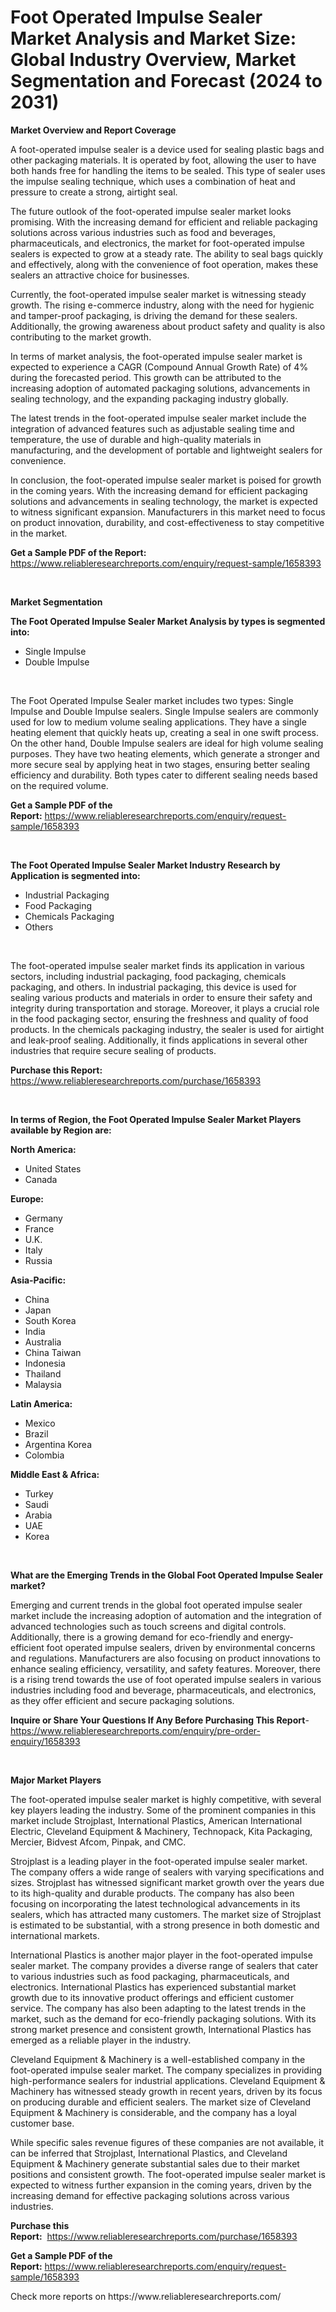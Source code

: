 <p><h1>Foot Operated Impulse Sealer Market Analysis and Market Size: Global Industry Overview, Market Segmentation and Forecast (2024 to 2031)</h1></p><p><strong>Market Overview and Report Coverage</strong></p>
<p><p>A foot-operated impulse sealer is a device used for sealing plastic bags and other packaging materials. It is operated by foot, allowing the user to have both hands free for handling the items to be sealed. This type of sealer uses the impulse sealing technique, which uses a combination of heat and pressure to create a strong, airtight seal.</p><p>The future outlook of the foot-operated impulse sealer market looks promising. With the increasing demand for efficient and reliable packaging solutions across various industries such as food and beverages, pharmaceuticals, and electronics, the market for foot-operated impulse sealers is expected to grow at a steady rate. The ability to seal bags quickly and effectively, along with the convenience of foot operation, makes these sealers an attractive choice for businesses.</p><p>Currently, the foot-operated impulse sealer market is witnessing steady growth. The rising e-commerce industry, along with the need for hygienic and tamper-proof packaging, is driving the demand for these sealers. Additionally, the growing awareness about product safety and quality is also contributing to the market growth.</p><p>In terms of market analysis, the foot-operated impulse sealer market is expected to experience a CAGR (Compound Annual Growth Rate) of 4% during the forecasted period. This growth can be attributed to the increasing adoption of automated packaging solutions, advancements in sealing technology, and the expanding packaging industry globally.</p><p>The latest trends in the foot-operated impulse sealer market include the integration of advanced features such as adjustable sealing time and temperature, the use of durable and high-quality materials in manufacturing, and the development of portable and lightweight sealers for convenience.</p><p>In conclusion, the foot-operated impulse sealer market is poised for growth in the coming years. With the increasing demand for efficient packaging solutions and advancements in sealing technology, the market is expected to witness significant expansion. Manufacturers in this market need to focus on product innovation, durability, and cost-effectiveness to stay competitive in the market.</p></p>
<p><strong>Get a Sample PDF of the Report:</strong> <a href="https://www.reliableresearchreports.com/enquiry/request-sample/1658393">https://www.reliableresearchreports.com/enquiry/request-sample/1658393</a></p>
<p>&nbsp;</p>
<p><strong>Market Segmentation</strong></p>
<p><strong>The Foot Operated Impulse Sealer Market Analysis by types is segmented into:</strong></p>
<p><ul><li>Single Impulse</li><li>Double Impulse</li></ul></p>
<p>&nbsp;</p>
<p><p>The Foot Operated Impulse Sealer market includes two types: Single Impulse and Double Impulse sealers. Single Impulse sealers are commonly used for low to medium volume sealing applications. They have a single heating element that quickly heats up, creating a seal in one swift process. On the other hand, Double Impulse sealers are ideal for high volume sealing purposes. They have two heating elements, which generate a stronger and more secure seal by applying heat in two stages, ensuring better sealing efficiency and durability. Both types cater to different sealing needs based on the required volume.</p></p>
<p><strong>Get a Sample PDF of the Report:</strong>&nbsp;<a href="https://www.reliableresearchreports.com/enquiry/request-sample/1658393">https://www.reliableresearchreports.com/enquiry/request-sample/1658393</a></p>
<p>&nbsp;</p>
<p><strong>The Foot Operated Impulse Sealer Market Industry Research by Application is segmented into:</strong></p>
<p><ul><li>Industrial Packaging</li><li>Food Packaging</li><li>Chemicals Packaging</li><li>Others</li></ul></p>
<p>&nbsp;</p>
<p><p>The foot-operated impulse sealer market finds its application in various sectors, including industrial packaging, food packaging, chemicals packaging, and others. In industrial packaging, this device is used for sealing various products and materials in order to ensure their safety and integrity during transportation and storage. Moreover, it plays a crucial role in the food packaging sector, ensuring the freshness and quality of food products. In the chemicals packaging industry, the sealer is used for airtight and leak-proof sealing. Additionally, it finds applications in several other industries that require secure sealing of products.</p></p>
<p><strong>Purchase this Report:</strong>&nbsp; <a href="https://www.reliableresearchreports.com/purchase/1658393">https://www.reliableresearchreports.com/purchase/1658393</a></p>
<p>&nbsp;</p>
<p><strong>In terms of Region, the Foot Operated Impulse Sealer Market Players available by Region are:</strong></p>
<p>
    <p> <strong> North America: </strong>
        <ul>
            <li>United States</li>
            <li>Canada</li>
        </ul>
        </p> 
    <p> <strong> Europe: </strong>
        <ul>
            <li>Germany</li>
            <li>France</li>
            <li>U.K.</li>
            <li>Italy</li>
            <li>Russia</li>
        </ul>
        </p> 
    <p> <strong> Asia-Pacific: </strong>
        <ul>
            <li>China</li>
            <li>Japan</li>
            <li>South Korea</li>
            <li>India</li>
            <li>Australia</li>
            <li>China Taiwan</li>
            <li>Indonesia</li>
            <li>Thailand</li>
            <li>Malaysia</li>
        </ul>
        </p> 
    <p> <strong> Latin America: </strong>
        <ul>
            <li>Mexico</li>
            <li>Brazil</li>
            <li>Argentina Korea</li>
            <li>Colombia</li>
        </ul>
        </p> 
    <p> <strong> Middle East & Africa: </strong>
        <ul>
            <li>Turkey</li>
            <li>Saudi</li>
            <li>Arabia</li>
            <li>UAE</li>
            <li>Korea</li>
        </ul>
    </p>
    </p>
<p>&nbsp;</p>
<p><strong>What are the Emerging Trends in the Global Foot Operated Impulse Sealer market?</strong></p>
<p><p>Emerging and current trends in the global foot operated impulse sealer market include the increasing adoption of automation and the integration of advanced technologies such as touch screens and digital controls. Additionally, there is a growing demand for eco-friendly and energy-efficient foot operated impulse sealers, driven by environmental concerns and regulations. Manufacturers are also focusing on product innovations to enhance sealing efficiency, versatility, and safety features. Moreover, there is a rising trend towards the use of foot operated impulse sealers in various industries including food and beverage, pharmaceuticals, and electronics, as they offer efficient and secure packaging solutions.</p></p>
<p><strong>Inquire or Share Your Questions If Any Before Purchasing This Report</strong>- <a href="https://www.reliableresearchreports.com/enquiry/pre-order-enquiry/1658393">https://www.reliableresearchreports.com/enquiry/pre-order-enquiry/1658393</a></p>
<p>&nbsp;</p>
<p><strong>Major Market Players</strong></p>
<p><p>The foot-operated impulse sealer market is highly competitive, with several key players leading the industry. Some of the prominent companies in this market include Strojplast, International Plastics, American International Electric, Cleveland Equipment & Machinery, Technopack, Kita Packaging, Mercier, Bidvest Afcom, Pinpak, and CMC.</p><p>Strojplast is a leading player in the foot-operated impulse sealer market. The company offers a wide range of sealers with varying specifications and sizes. Strojplast has witnessed significant market growth over the years due to its high-quality and durable products. The company has also been focusing on incorporating the latest technological advancements in its sealers, which has attracted many customers. The market size of Strojplast is estimated to be substantial, with a strong presence in both domestic and international markets.</p><p>International Plastics is another major player in the foot-operated impulse sealer market. The company provides a diverse range of sealers that cater to various industries such as food packaging, pharmaceuticals, and electronics. International Plastics has experienced substantial market growth due to its innovative product offerings and efficient customer service. The company has also been adapting to the latest trends in the market, such as the demand for eco-friendly packaging solutions. With its strong market presence and consistent growth, International Plastics has emerged as a reliable player in the industry.</p><p>Cleveland Equipment & Machinery is a well-established company in the foot-operated impulse sealer market. The company specializes in providing high-performance sealers for industrial applications. Cleveland Equipment & Machinery has witnessed steady growth in recent years, driven by its focus on producing durable and efficient sealers. The market size of Cleveland Equipment & Machinery is considerable, and the company has a loyal customer base.</p><p>While specific sales revenue figures of these companies are not available, it can be inferred that Strojplast, International Plastics, and Cleveland Equipment & Machinery generate substantial sales due to their market positions and consistent growth. The foot-operated impulse sealer market is expected to witness further expansion in the coming years, driven by the increasing demand for effective packaging solutions across various industries.</p></p>
<p><strong>Purchase this Report:</strong>&nbsp;&nbsp;<a href="https://www.reliableresearchreports.com/purchase/1658393">https://www.reliableresearchreports.com/purchase/1658393</a></p>
<p></p>
<p><strong>Get a Sample PDF of the Report:</strong>&nbsp;<a href="https://www.reliableresearchreports.com/enquiry/request-sample/1658393">https://www.reliableresearchreports.com/enquiry/request-sample/1658393</a></p>
<p>Check more reports on https://www.reliableresearchreports.com/</p>